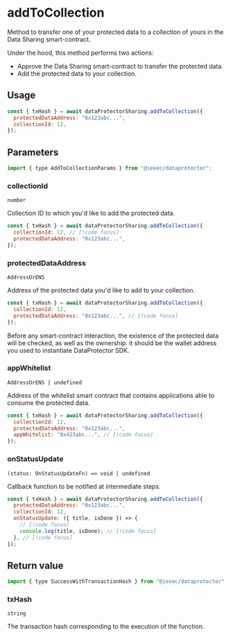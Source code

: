 # addToCollection

Method to transfer one of your protected data to a collection of yours in the Data Sharing
smart-contract.

Under the hood, this method performs two actions:

- Approve the Data Sharing smart-contract to transfer the protected data.
- Add the protected data to your collection.

## Usage

```js
const { txHash } = await dataProtectorSharing.addToCollection({
  protectedDataAddress: "0x123abc...",
  collectionId: 12,
});
```

## Parameters

```js
import { type AddToCollectionParams } from "@iexec/dataprotector";
```

### collectionId

`number`

Collection ID to which you'd like to add the protected data.

```js
const { txHash } = await dataProtectorSharing.addToCollection({
  collectionId: 12, // [!code focus]
  protectedDataAddress: "0x123abc...",
});
```

### protectedDataAddress

`AddressOrENS`

Address of the protected data you'd like to add to your collection.

```js
const { txHash } = await dataProtectorSharing.addToCollection({
  collectionId: 12,
  protectedDataAddress: "0x123abc...", // [!code focus]
});
```

Before any smart-contract interaction, the existence of the protected data will be checked,
as well as the ownership: it should be the wallet address you used to instantiate
DataProtector SDK.

### appWhitelist

`AddressOrENS | undefined`

Address of the whitelist smart contract that contains applications able to consume the protected data.

```js
const { txHash } = await dataProtectorSharing.addToCollection({
  collectionId: 12,
  protectedDataAddress: "0x123abc...",
  appWhitelist: "0x423abc...", // [!code focus]
});
```

### onStatusUpdate

`(status: OnStatusUpdateFn) => void | undefined`

Callback function to be notified at intermediate steps.

```js
const { txHash } = await dataProtectorSharing.addToCollection({
  protectedDataAddress: "0x123abc...",
  collectionId: 12,
  onStatusUpdate: ({ title, isDone }) => {
    // [!code focus]
    console.log(title, isDone); // [!code focus]
  }, // [!code focus]
});
```

## Return value

```js
import { type SuccessWithTransactionHash } from "@iexec/dataprotector";
```

### txHash

`string`

The transaction hash corresponding to the execution of the function.
